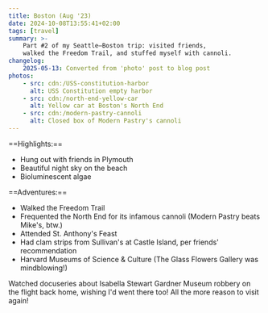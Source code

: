 ```yaml
---
title: Boston (Aug '23)
date: 2024-10-08T13:55:41+02:00
tags: [travel]
summary: >-
    Part #2 of my Seattle–Boston trip: visited friends,
    walked the Freedom Trail, and stuffed myself with cannoli.
changelog:
    2025-05-13: Converted from 'photo' post to blog post
photos:
    - src: cdn:/USS-constitution-harbor
      alt: USS Constitution empty harbor
    - src: cdn:/north-end-yellow-car
      alt: Yellow car at Boston's North End
    - src: cdn:/modern-pastry-cannoli
      alt: Closed box of Modern Pastry's cannoli
---
```


==Highlights:==
- Hung out with friends in Plymouth
- Beautiful night sky on the beach
- Bioluminescent algae

==Adventures:==
- Walked the Freedom Trail
- Frequented the North End for its infamous cannoli (Modern Pastry beats Mike's, btw.)
- Attended St. Anthony's Feast
- Had clam strips from Sullivan's at Castle Island, per friends' recommendation
- Harvard Museums of Science & Culture (The Glass Flowers Gallery was mindblowing!)

Watched docuseries about Isabella Stewart Gardner Museum robbery on the flight back home,
wishing I'd went there too! All the more reason to visit again!
